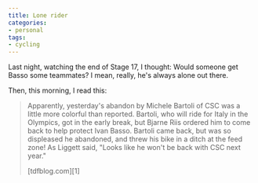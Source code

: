 ```yaml
---
title: Lone rider
categories:
- personal
tags:
- cycling
---
```


Last night, watching the end of Stage 17, I thought: Would someone get Basso some teammates?  I mean, really, he's always alone out there.

Then, this morning, I read this:


> Apparently, yesterday's abandon by Michele Bartoli of CSC was a little more colorful than reported. Bartoli, who will ride for Italy in the Olympics, got in the early break, but Bjarne Riis ordered him to come back to help protect Ivan Basso. Bartoli came back, but was so displeased he abandoned, and threw his bike in a ditch at the feed zone! As Liggett said, "Looks like he won't be back with CSC next year."
> <footer>[tdfblog.com][1]</footer>

   [1]: http://www.tdfblog.com/2004/07/stage_18_underw.html
